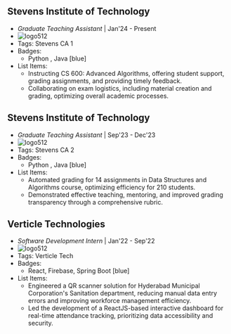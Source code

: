 ## Stevens Institute of Technology
- *Graduate Teaching Assistant* | Jan'24 - Present
- ![logo512](../assets/logo512.png)
- Tags: Stevens CA 1
- Badges:
  - Python , Java [blue]
- List Items:
  - Instructing CS 600: Advanced Algorithms, offering student support, grading assignments, and providing timely feedback.
  - Collaborating on exam logistics, including material creation and grading, optimizing overall academic processes.

## Stevens Institute of Technology
- *Graduate Teaching Assistant* | Sep'23 - Dec'23
- ![logo512](../assets/logo512.png)
- Tags: Stevens CA 2
- Badges:
  - Python , Java [blue]
- List Items:
  - Automated grading for 14 assignments in Data Structures and Algorithms course, optimizing efficiency for 210 students.
  - Demonstrated effective teaching, mentoring, and improved grading transparency through a comprehensive rubric.

## Verticle Technologies
- *Software Development Intern* | Jan'22 - Sep'22
- ![logo512](../assets/logo512.png)
- Tags: Verticle Tech
- Badges:
  - React, Firebase, Spring Boot [blue]
- List Items:
  - Engineered a QR scanner solution for Hyderabad Municipal Corporation's Sanitation department, reducing manual data entry errors and improving workforce management efficiency.
  - Led the development of a ReactJS-based interactive dashboard for real-time attendance tracking, prioritizing data accessibility and security.